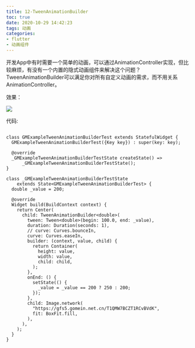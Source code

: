 ```yaml
---
title: 12-TweenAnimationBuilder
toc: true
date: 2020-10-29 14:42:23
tags: 动画
categories:
- flutter
- 动画组件
---
```


开发App中有时需要一个简单的动画，可以通过AnimationController实现，但比较麻烦，有没有一个内置的隐式动画组件来解决这个问题？TweenAnimationBuilder可以满足你对所有自定义动画的需求，而不用关系AnimationController。

效果：

![](12-TweenAnimationBuilder/12-TweenAnimationBuilder.gif)

代码:

```

class GMExampleTweenAnimationBuilderTest extends StatefulWidget {
  GMExampleTweenAnimationBuilderTest({Key key}) : super(key: key);

  @override
  _GMExampleTweenAnimationBuilderTestState createState() =>
      _GMExampleTweenAnimationBuilderTestState();
}

class _GMExampleTweenAnimationBuilderTestState
    extends State<GMExampleTweenAnimationBuilderTest> {
  double _value = 200;

  @override
  Widget build(BuildContext context) {
    return Center(
      child: TweenAnimationBuilder<double>(
        tween: Tween<double>(begin: 100.0, end: _value),
        duration: Duration(seconds: 1),
        // curve: Curves.bounceIn,
        curve: Curves.easeIn,
        builder: (context, value, child) {
          return Container(
            height: value,
            width: value,
            child: child,
          );
        },
        onEnd: () {
          setState(() {
            _value = _value == 200 ? 250 : 200;
          });
        },
        child: Image.network(
          "https://gfs5.gomein.net.cn/T1QMW7BCZT1RCvBVdK",
          fit: BoxFit.fill,
        ),
      ),
    );
  }
}

```